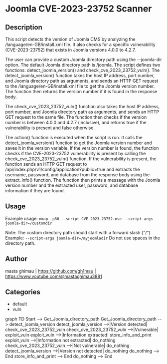 # Joomla CVE-2023-23752 Scanner

## Description

This script detects the version of Joomla CMS by analyzing the /language/en-GB/install.xml file. It also checks for a specific vulnerability (CVE-2023-23752) that exists in Joomla versions 4.0.0 to 4.2.7.

The user can provide a custom Joomla directory path using the --joomla-dir option. The default Joomla directory path is /joomla. The script defines two functions: detect_joomla_version() and check_cve_2023_23752_vuln(). The detect_joomla_version() function takes the host IP address, port number, and Joomla directory path as arguments, and sends an HTTP GET request to the /language/en-GB/install.xml file to get the Joomla version number. The function then returns the version number if it is found in the response body.

The check_cve_2023_23752_vuln() function also takes the host IP address, port number, and Joomla directory path as arguments, and sends an HTTP GET request to the same file. The function then checks if the version number is between 4.0.0 and 4.2.7 (inclusive), and returns true if the vulnerability is present and false otherwise.

The action() function is executed when the script is run. It calls the detect_joomla_version() function to get the Joomla version number and saves it in the version variable. If the version number is found, the function checks if the CVE-2023-23752 vulnerability is present by calling the check_cve_2023_23752_vuln() function. If the vulnerability is present, the function sends an HTTP GET request to /api/index.php/v1/config/application?public=true and extracts the username, password, and database from the response body using the extract_info() function. The function then prints a message with the Joomla version number and the extracted user, password, and database information if they are found.


## Usage

Example usage: `nmap -p80 --script CVE-2023-23752.nse --script-args joomla-dir=/customdir`

Note: The custom directory path should start with a forward slash ("/")
Example: `--script-args joomla-dir=/myjoomladir`
Do not use spaces in the directory path.

## Author

masta ghimau | https://github.com/gh1mau | https://www.youtube.com/@mastaghimau3881

## Categories

- default
- vuln


graph TD
Start --> Get_Joomla_directory_path
Get_Joomla_directory_path --> detect_joomla_version
detect_joomla_version -->|Version detected| check_cve_2023_23752_vuln
check_cve_2023_23752_vuln -->|Vulnerable| exploit_vuln
exploit_vuln -->|Information extracted| store_info_and_print
exploit_vuln -->|Information not extracted| do_nothing
check_cve_2023_23752_vuln -->|Not vulnerable| do_nothing
detect_joomla_version -->|Version not detected| do_nothing
do_nothing --> End
store_info_and_print --> End
do_nothing --> End


